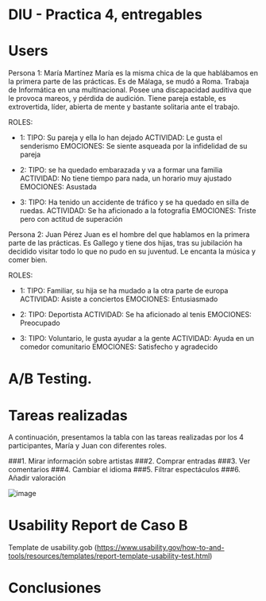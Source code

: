 # DIU - Practica 4, entregables


# Users 

Persona 1: María Martínez
María es la misma chica de la que hablábamos en la primera parte de las prácticas. Es de Málaga, se mudó a Roma. Trabaja de Informática en una multinacional. Posee una discapacidad auditiva que le provoca mareos, y pérdida de audición. Tiene pareja estable, es extrovertida, líder, abierta de mente y bastante solitaria ante el trabajo.

ROLES: 
* 1: 	  TIPO: Su pareja y ella lo han dejado
			ACTIVIDAD: Le gusta el senderismo
			EMOCIONES: Se siente asqueada por la infidelidad de su pareja

* 2: 	  TIPO: se ha quedado embarazada y va a formar una familia
      ACTIVIDAD: No tiene tiempo para nada, un horario muy ajustado
      EMOCIONES: Asustada

* 3: 	  TIPO: Ha tenido un accidente de tráfico y se ha quedado en silla de ruedas.
	    ACTIVIDAD: Se ha aficionado a la fotografía
	    EMOCIONES: Triste pero con actitud de superación

Persona 2: Juan Pérez
Juan es el hombre del que hablamos en la primera parte de las prácticas. Es Gallego y tiene dos hijas, tras su jubilación ha decidido visitar todo lo que no pudo en su juventud. Le encanta la música y comer bien.

ROLES:
* 1:	  TIPO:  Familiar, su hija se ha mudado a la otra parte de europa
      ACTIVIDAD: Asiste a conciertos
      EMOCIONES:  Entusiasmado

* 2:	  TIPO:  Deportista
      ACTIVIDAD: Se ha aficionado al tenis
      EMOCIONES:  Preocupado

* 3:	  TIPO:  Voluntario, le gusta ayudar a la gente
      ACTIVIDAD: Ayuda en un comedor comunitario
      EMOCIONES:  Satisfecho y agradecido

# A/B Testing. 


# Tareas realizadas 

A continuación, presentamos la tabla con las tareas realizadas por los 4 participantes, María y Juan con diferentes roles.

###1. Mirar información sobre artistas
###2. Comprar entradas
###3. Ver comentarios 
###4. Cambiar el idioma
###5. Filtrar espectáculos
###6. Añadir valoración

![image](https://github.com/antonio8mg/DIU-WaxyTech/assets/73304805/98e035d1-c311-4edf-82f0-9651b9ac2f62)

# Usability Report de Caso B
 Template de usability.gob (https://www.usability.gov/how-to-and-tools/resources/templates/report-template-usability-test.html) 

# Conclusiones
